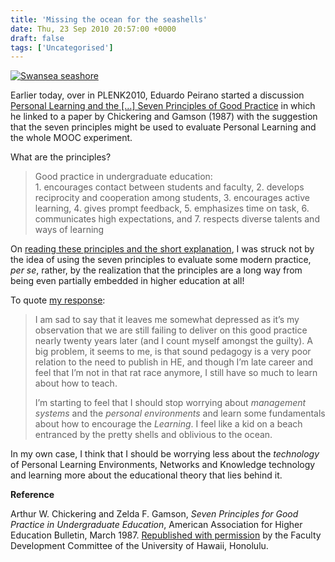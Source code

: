```yaml
---
title: 'Missing the ocean for the seashells'
date: Thu, 23 Sep 2010 20:57:00 +0000
draft: false
tags: ['Uncategorised']
---
```


[![Swansea seashore](http://farm2.static.flickr.com/1260/846059607_0b57c1e4e6.jpg)](http://www.flickr.com/photos/cpjobling/846059607/ "Swansea seashore by Chris P Jobling, on Flickr")

Earlier today, over in PLENK2010, Eduardo Peirano started a discussion [Personal Learning and the \[…\] Seven Principles of Good Practice](http://ple.elg.ca/course/moodle/mod/forum/discuss.php?d=361) in which he linked to a paper by Chickering and Gamson (1987) with the suggestion that the seven principles might be used to evaluate Personal Learning and the whole MOOC experiment.

What are the principles?

> Good practice in undergraduate education:  
> 1\. encourages contact between students and faculty, 2. develops reciprocity and cooperation among students, 3. encourages active learning, 4. gives prompt feedback, 5. emphasizes time on task, 6. communicates high expectations, and 7. respects diverse talents and ways of learning

On [reading these principles and the short explanation](http://honolulu.hawaii.edu/intranet/committees/FacDevCom/guidebk/teachtip/7princip.htm), I was struck not by the idea of using the seven principles to evaluate some modern practice, _per se_, rather, by the realization that the principles are a long way from being even partially embedded in higher education at all!

To quote [my response](http://ple.elg.ca/course/moodle/mod/forum/discuss.php?d=361#p1880):

> I am sad to say that it leaves me somewhat depressed as it’s my observation that we are still failing to deliver on this good practice nearly twenty years later (and I count myself amongst the guilty). A big problem, it seems to me, is that sound pedagogy is a very poor relation to the need to publish in HE, and though I’m late career and feel that I’m not in that rat race anymore, I still have so much to learn about how to teach.
> 
> I’m starting to feel that I should stop worrying about _management systems_ and the _personal environments_ and learn some fundamentals about how to encourage the _Learning_. I feel like a kid on a beach entranced by the pretty shells and oblivious to the ocean.

In my own case, I think that I should be worrying less about the _technology_ of Personal Learning Environments, Networks and Knowledge technology and learning more about the educational theory that lies behind it.

**Reference**

Arthur W. Chickering and Zelda F. Gamson, _Seven Principles for Good Practice in Undergraduate Education_, American Association for Higher Education Bulletin, March 1987. [Republished with permission](http://honolulu.hawaii.edu/intranet/committees/FacDevCom/guidebk/teachtip/7princip.htm) by the Faculty Development Committee of the University of Hawaii, Honolulu.
